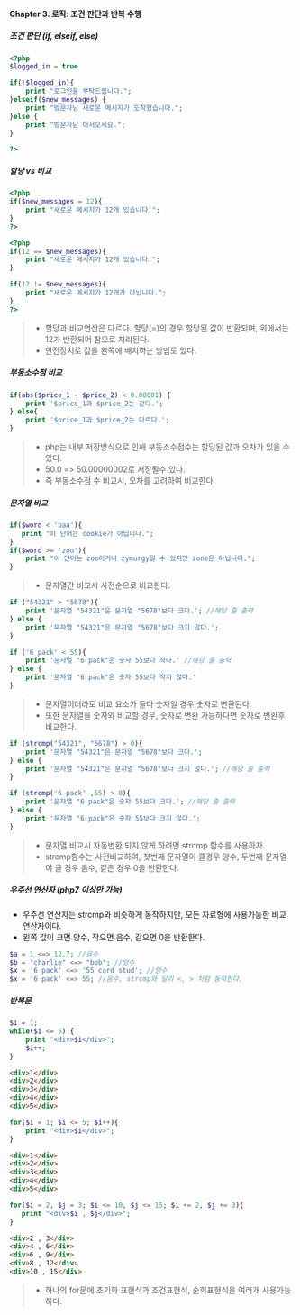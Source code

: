 #### Chapter 3. 로직: 조건 판단과 반복 수행

##### 조건 판단 (if, elseif, else)

```php
<?php
$logged_in = true

if(!$logged_in){
    print "로그인을 부탁드립니다.";
}elseif($new_messages) {
    print "방문자님 새로운 메시지가 도착했습니다.";
}else {
    print "방문자님 어서오세요.";
}

?>
```

##### 할당 vs 비교

```php
<?php
if($new_messages = 12){
    print "새로운 메시지가 12개 있습니다.";
}
?>
```

```php
<?php
if(12 == $new_messages){
    print "새로운 메시지가 12개 있습니다.";
}

if(12 != $new_messages){
    print "새로운 메시지가 12개가 아닙니다.";
}
?>
```

> - 할당과 비교연산은 다르다. 할당(=)의 경우 할당된 값이 반환되며, 위에서는 12가 반환되어 참으로 처리된다.
> - 안전장치로 값을 왼쪽에 배치하는 방법도 있다.

##### 부동소수점 비교

```php
if(abs($price_1 - $price_2) < 0.00001) {
    print '$price_1과 $price_2는 같다.';
} else{
    print '$price_1과 $price_2는 다르다.';
}
```

> - php는 내부 저장방식으로 인해 부동소수점수는 할당된 값과 오차가 있을 수 있다.
> - 50.0 => 50.00000002로 저장될수 있다.
> - 즉 부동소수점 수 비교시, 오차를 고려하여 비교한다.

##### 문자열 비교

```php
if($word < 'baa'){
   print "이 단어는 cookie가 아닙니다."; 
}
if($word >= 'zoo'){
    print "이 단어는 zoo이거나 zymurgy일 수 있지만 zone은 아닙니다.";
}
```

> - 문자열간 비교시 사전순으로 비교한다.

```php
if ("54321" > "5678"){
    print '문자열 "54321"은 문자열 "5678"보다 크다.'; //해당 줄 출력
} else {
    print '문자열 "54321"은 문자열 "5678"보다 크지 않다.';
}

if ('6 pack' < 55){
    print '문자열 "6 pack"은 숫자 55보다 작다.' //해당 줄 출력
} else {
    print '문자열 "6 pack"은 숫자 55보다 작지 않다.'
}
```

> - 문자열이더라도 비교 요소가 둘다 숫자일 경우 숫자로 변환된다.
> - 또한 문자열을 숫자와 비교할 경우, 숫자로 변환 가능하다면 숫자로 변환후 비교한다.

```php
if (strcmp("54321", "5678") > 0){
    print '문자열 "54321"은 문자열 "5678"보다 크다.';
} else {
    print '문자열 "54321"은 문자열 "5678"보다 크지 않다.'; //해당 줄 출력
}

if (strcmp('6 pack' ,55) > 0){
    print '문자열 "6 pack"은 숫자 55보다 크다.'; //해당 줄 출력
} else {
    print '문자열 "6 pack"은 숫자 55보다 크지 않다.';
}
```

> - 문자열 비교시 자동변환 되지 않게 하려면 strcmp 함수를 사용하자.
> - strcmp함수는 사전비교하여, 첫번째 문자열이 클경우 양수, 두번째 문자열이 클 경우 음수, 같은 경우 0을 반환한다.

##### 우주선 연산자 (php7 이상만 가능)

- 우주선 연산자는 strcmp와 비슷하게 동작하지만, 모든 자료형에 사용가능한 비교연산자이다.
- 왼쪽 값이 크면 양수, 작으면 음수, 같으면 0을 반환한다.

```php
$a = 1 <=> 12.7; //음수
$b = "charlie" <=> "bob"; //양수
$x = '6 pack' <=> '55 card stud'; //양수
$x = '6 pack' <=> 55; //음수, strcmp와 달리 <, > 처럼 동작한다.
```

##### 반복문

```php
$i = 1;
while($i <= 5) {
    print "<div>$i</div>";
    $i++;
}
```
```html
<div>1</div>
<div>2</div>
<div>3</div>
<div>4</div>
<div>5</div>
```

```php
for($i = 1; $i <= 5; $i++){
    print "<div>$i</div>";
}
```
```html
<div>1</div>
<div>2</div>
<div>3</div>
<div>4</div>
<div>5</div>
```

```php
for($i = 2, $j = 3; $i <= 10, $j <= 15; $i += 2, $j += 3){
   print "<div>$i , $j</div>"; 
}
```
```html
<div>2 , 3</div>
<div>4 , 6</div>
<div>6 , 9</div>
<div>8 , 12</div>
<div>10 , 15</div>
```

> - 하나의 for문에 초기화 표현식과 조건표현식, 순회표현식을 여러개 사용가능하다.
